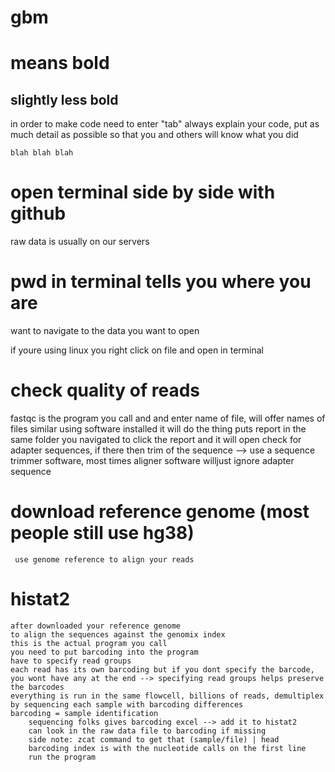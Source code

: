 # gbm
# means bold
## slightly less bold
in order to make code need to enter "tab"
always explain your code, put as much detail as possible so that you and others will know what you did
    
    blah blah blah
 # open terminal side by side with github   
 raw data is usually on our servers
 # pwd in terminal tells you where you are
 want to navigate to the data you want to open

 
 if youre using linux you right click on file and open in terminal
 
# check quality of reads
fastqc is the program you call and and enter name of file, will offer names of files similar  using software installed it will do the thing
    puts report in the same folder you navigated to
    click the report and it will open
    check for adapter sequences, if there then trim of the sequence --> use a sequence trimmer software, most times aligner software willjust ignore adapter sequence 
 # download reference genome (most people still use hg38)
     use genome reference to align your reads
 # histat2
    after downloaded your reference genome
    to align the sequences against the genomix index 
    this is the actual program you call
    you need to put barcoding into the program
    have to specify read groups
    each read has its own barcoding but if you dont specify the barcode, you wont have any at the end --> specifying read groups helps preserve the barcodes
    everything is run in the same flowcell, billions of reads, demultiplex by sequencing each sample with barcoding differences
    barcoding = sample identification
        sequencing folks gives barcoding excel --> add it to histat2
        can look in the raw data file to barcoding if missing 
        side note: zcat command to get that (sample/file) | head
        barcoding index is with the nucleotide calls on the first line
        run the program
        
   
        
    
